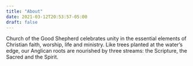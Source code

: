 ```yaml
---
title: "About"
date: 2021-03-12T20:53:57-05:00
draft: false
---
```


Church of the Good Shepherd celebrates unity in the essential elements of Christian faith, worship, life and ministry. Like trees planted at the water’s edge, our Anglican roots are nourished by three streams: the Scripture, the Sacred and the Spirit.
